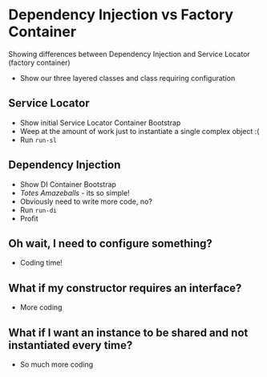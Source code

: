 # Dependency Injection vs Factory Container

Showing differences between Dependency Injection and Service Locator (factory container)

* Show our three layered classes and class requiring configuration

## Service Locator
* Show initial Service Locator Container Bootstrap
* Weep at the amount of work just to instantiate a single complex object :(
* Run `run-sl`

## Dependency Injection
* Show DI Container Bootstrap
* *Totes Amazeballs* - its so simple!
* Obviously need to write more code, no?
* Run `run-di`
* Profit

## Oh wait, I need to configure something?
* Coding time!

## What if my constructor requires an interface?
* More coding

## What if I want an instance to be shared and not instantiated every time?
* So much more coding
